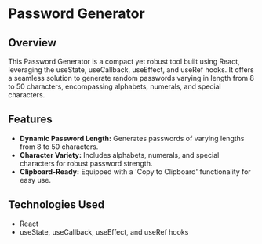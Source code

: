 # Password Generator

## Overview

This Password Generator is a compact yet robust tool built using React, leveraging the useState, useCallback, useEffect, and useRef hooks. It offers a seamless solution to generate random passwords varying in length from 8 to 50 characters, encompassing alphabets, numerals, and special characters.

## Features

- **Dynamic Password Length:** Generates passwords of varying lengths from 8 to 50 characters.
- **Character Variety:** Includes alphabets, numerals, and special characters for robust password strength.
- **Clipboard-Ready:** Equipped with a 'Copy to Clipboard' functionality for easy use.

## Technologies Used

- React
- useState, useCallback, useEffect, and useRef hooks
